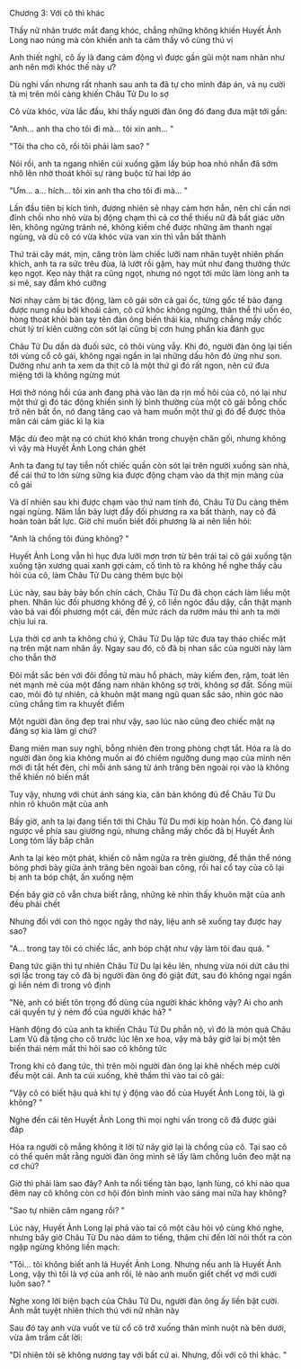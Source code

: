 




Chương 3: Với cô thì khác

Thấy nữ nhân trước mắt đang khóc, chẳng những không khiến Huyết Ảnh Long nao núng mà còn khiến anh ta cảm thấy vô cùng thú vị

Anh thiết nghĩ, cô ấy là đang cảm động vì được gần gũi một nam nhân như anh nên mới khóc thế này ư?

Dù nghi vấn nhưng rất nhanh sau anh ta đã tự cho mình đáp án, và nụ cười tà mị trên môi càng khiến Châu Tử Du lo sợ

Cô vừa khóc, vừa lắc đầu, khi thấy người đàn ông đó đang đưa mặt tới gần:

"Anh... anh tha cho tôi đi mà... tôi xin anh... "

"Tôi tha cho cô, rồi tôi phải làm sao? "

Nói rồi, anh ta ngang nhiên cúi xuống gặm lấy búp hoa nhỏ nhắn đã sớm nhô lên nhờ thoát khỏi sự ràng buộc từ hai lớp áo

"Ưm... a... hích... tôi xin anh tha cho tôi đi mà... "

Lần đầu tiên bị kích tình, đương nhiên sẽ nhạy cảm hơn hẳn, nên chỉ cần nơi đỉnh chồi nho nhỏ vừa bị động chạm thì cả cơ thể thiếu nữ đã bất giác ưỡn lên, không ngừng tránh né, không kiềm chế được những âm thanh ngại ngùng, và dù cô có vừa khóc vừa van xin thì vẫn bất thành

Thứ trái cây mát, mịn, căng tròn làm chiếc lưỡi nam nhân tuyệt nhiên phấn khích, anh ta ra sức trêu đùa, lả lướt rồi gặm, hay mút như đang thưởng thức kẹo ngọt. Kẹo này thật ra cũng ngọt, nhưng nó ngọt tới mức làm lòng anh ta si mê, say đắm khó cưỡng

Nơi nhạy cảm bị tác động, làm cô gái sởn cả gai ốc, từng gốc tế bào đang được nung nấu bởi khoái cảm, cô cứ khóc không ngừng, thân thể thì uốn éo, hòng thoát khỏi bàn tay tên đàn ông biến thái kia, nhưng chẳng mấy chốc chút lý trí kiên cường còn sót lại cũng bị cơn hưng phấn kia đánh gục

Châu Tử Du dần dà đuối sức, cô thôi vùng vẫy. Khi đó, người đàn ông lại tiến tới vùng cổ cô gái, không ngại ngần in lại những dấu hôn đỏ ửng như son. Dường như anh ta xem da thịt cô là một thứ gì đó rất ngon, nên cứ đưa miệng tới là không ngừng mút

Hơi thở nóng hổi của anh đang phả vào làn da rịn mồ hôi của cô, nó lại như một thứ gì đó tác động khiến sinh lý bình thường của một cô gái bỗng chốc trở nên bất ổn, nó đang tăng cao và ham muốn một thứ gì đó để được thỏa mãn cái cảm giác kì lạ kia

Mặc dù đeo mặt nạ có chút khó khăn trong chuyện chăn gối, nhưng không vì vậy mà Huyết Ảnh Long chán ghét

Anh ta đang tự tay tiễn nốt chiếc quần còn sót lại trên người xuống sàn nhà, để cái thứ to lớn sừng sững kia được động chạm vào da thịt mịn màng của cô gái

Và dĩ nhiên sau khi được chạm vào thứ nam tính đó, Châu Tử Du càng thêm ngại ngùng. Năm lần bảy lượt đẩy đối phương ra xa bất thành, nay cô đã hoàn toàn bất lực. Giờ chỉ muốn biết đối phương là ai nên liền hỏi:

"Anh là chồng tôi đúng không? "

Huyết Ảnh Long vẫn hì hục đưa lưỡi mơn trơn từ bên trái tai cô gái xuống tận xuống tận xương quai xanh gợi cảm, cố tình tỏ ra không hề nghe thấy câu hỏi của cô, làm Châu Tử Du càng thêm bực bội

Lúc này, sau bảy bảy bốn chín cách, Châu Tử Du đã chọn cách làm liều một phen. Nhân lúc đối phương không để ý, cô liền ngóc đầu dậy, cắn thật mạnh vào bả vai đối phương một cái, đến mức rách da rướm máu thì anh ta mới chịu lui ra.

Lựa thời cơ anh ta không chú ý, Châu Tử Du lập tức đưa tay tháo chiếc mặt nạ trên mặt nam nhân ấy. Ngay sau đó, cô đã bị nhan sắc của người này làm cho thẫn thờ

Đôi mắt sắc bén với đôi đồng tử màu hổ phách, mày kiếm đen, rậm, toát lên nét mạnh mẽ của một đấng nam nhân không sợ trời, không sợ đất. Sống mũi cao, môi đỏ tự nhiên, cả khuôn mặt mang ngũ quan sắc sảo, nhìn góc nào cũng chẳng tìm ra khuyết điểm

Một người đàn ông đẹp trai như vậy, sao lúc nào cũng đeo chiếc mặt nạ đáng sợ kia làm gì chứ?

Đang miên man suy nghĩ, bỗng nhiên đèn trong phòng chợt tắt. Hóa ra là do người đàn ông kia không muốn ai đó chiêm ngưỡng dung mạo của mình nên mới đi tắt hết đèn, chỉ mỗi ánh sáng từ ánh trăng bên ngoài rọi vào là không thể khiến nó biến mất

Tuy vậy, nhưng với chút ánh sáng kia, căn bản không đủ để Châu Tử Du nhìn rõ khuôn mặt của anh

Bấy giờ, anh ta lại đang tiến tới thì Châu Tử Du mới kịp hoàn hồn. Cô đang lùi ngược về phía sau giường ngủ, nhưng chẳng mấy chốc đã bị Huyết Ảnh Long tóm lấy bắp chân

Anh ta lại kéo một phát, khiến cô nằm ngửa ra trên giường, để thân thể nóng bỏng phơi bày giữa ánh trăng bên ngoài ban công, rồi hai cổ tay của cô lại bị anh ta bóp chặt, ấn xuống nệm

Đến bây giờ cô vẫn chưa biết rằng, những kẻ nhìn thấy khuôn mặt của anh đều phải chết

Nhưng đối với con thỏ ngọc ngây thơ này, liệu anh sẽ xuống tay được hay sao?

"A... trong tay tôi có chiếc lắc, anh bóp chặt như vậy làm tôi đau quá. "

Đang tức giận thì tự nhiên Châu Tử Du lại kêu lên, nhưng vừa nói dứt câu thì sợi lắc trong tay cô đã bị người đàn ông đó giật đứt, sau đó không ngại ngần gì liền ném đi trong vô định

"Nè, anh có biết tôn trọng đồ dùng của người khác không vậy? Ai cho anh cái quyền tự ý ném đồ của người khác hả? "

Hành động đó của anh ta khiến Châu Tử Du phẫn nộ, vì đó là món quà Châu Lam Vũ đã tặng cho cô trước lúc lên xe hoa, vậy mà bây giờ lại bị một tên biến thái ném mất thì hỏi sao cô không tức

Trong khi cô đang tức, thì trên môi người đàn ông lại khẽ nhếch mép cười đểu một cái. Anh ta cúi xuống, khẽ thầm thì vào tai cô gái:

"Vậy cô có biết hậu quả khi tự ý động vào đồ của Huyết Ảnh Long tôi, là gì không? "

Nghe đến cái tên Huyết Ảnh Long thì mọi nghi vấn trong cô đã được giải đáp

Hóa ra người cô mắng không ít lời từ nãy giờ lại là chồng của cô. Tại sao cô có thể quên mất rằng người đàn ông mình sẽ lấy làm chồng luôn đeo mặt nạ cơ chứ?

Giờ thì phải làm sao đây? Anh ta nổi tiếng tàn bạo, lạnh lùng, có khi nào qua đêm nay cô không còn cơ hội đón bình minh vào sáng mai nữa hay không?

"Sao tự nhiên câm ngang rồi? "

Lúc này, Huyết Ảnh Long lại phả vào tai cô một câu hỏi vô cùng khó nghe, nhưng bây giờ Châu Tử Du nào dám to tiếng, thậm chí đến lời nói thốt ra còn ngập ngừng không liền mạch:

"Tôi... tôi không biết anh là Huyết Ảnh Long. Nhưng nếu anh là Huyết Ảnh Long, vậy thì tôi là vợ của anh rồi, lẽ nào anh muốn giết chết vợ mới cưới luôn sao? "

Nghe xong lời biện bạch của Châu Tử Du, người đàn ông ấy liền bật cười. Ánh mắt tuyệt nhiên thích thú với nữ nhân này

Sau đó tay anh vừa vuốt ve từ cổ cô trở xuống thân mình nuột nà bên dưới, vừa âm trầm cất lời:

"Dĩ nhiên tôi sẽ không nương tay với bất cứ ai. Nhưng, đối với cô thì khác. "




